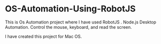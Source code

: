 # OS-Automation-Using-RobotJS
This is Os Automation project where I have used RobotJS . Node.js Desktop Automation. Control the mouse, keyboard, and read the screen.

I have created this project for Mac OS.
